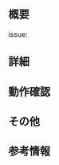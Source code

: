 ## 概要
issue: 

<!--
issue番号を書きましょう
背景があればそれも併せて書きましょう
-->

## 詳細

<!--
レビュアーに重点的に見て欲しい内容を書きましょう  
レビュアーが疑問に思いそうな部分にコメントしておくと理解しやすいです  
-->

## 動作確認

<!--
修正内容について試したこと、スクリーンショット、インタラクションを伴う場合は GIF などを記載しましょう  
-->

## その他

<!--
ライブラリを導入した場合は比較候補と選定理由を記載してください  
-->

## 参考情報

<!--
参考記事の url などを記載しましょう  
-->
